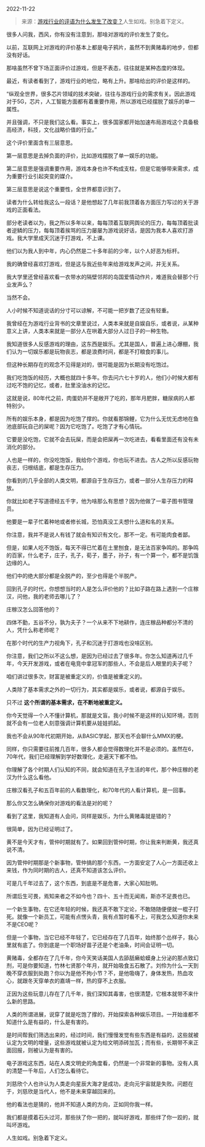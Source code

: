 2022-11-22

> 来源：[游戏行业的评语为什么发生了改变？](http://mp.weixin.qq.com/s?__biz=MzU0MjYwNDU2Mw==&mid=2247508711&idx=2&sn=9e0442d1fd46c12cb1353b1df8f92492&chksm=fb1ace9bcc6d478d5d2165a7130d5ff74cb6d60564f642d607b77bc078eda62452494a26ef2b&scene=27#wechat_redirect)
> ​人生如戏。别急着下定义。

很多人问我，西风，你有没有注意到，那啥对游戏的评价发生了变化。  

以前，互联网上对游戏的评价基本上都是电子鸦片，虽然不到黄赌毒的地步，但都没有好话。  

那啥虽然不曾下场正面评价过游戏，但是不表态，往往就是某种态度的体现。

最近，有读者看到了，游戏行业的地位，略有上升。那啥给出的评价是这样的。  

“纵观全世界，很多芯片领域的技术突破，往往与游戏行业的需求有关。因此游戏对于5G，芯片，人工智能方面都有着重要作用，所以游戏已经摆脱了娱乐的单一属性。

并且强调，不只是我们这么看。事实上，很多国家都开始加速布局游戏这个具备极高经济，科技，文化战略价值的行业。”  

这个评价里面含有三层意思。  

第一层意思是去掉负面的评价，比如游戏摆脱了单一娱乐的功能。

第二层意思是强调重要作用，游戏本身也许不构成支柱，但是它能够带来需求，成为重要行业引起突变的媒介。  

第三层意思是说这个重要性，全世界都意识到了。

读者为什么转给我这么一段话？是他想起了几年前我顶着各方面压力写过的关于游戏的正面看法。  

部分老读者以为，我之所以多年以来，每每顶着互联网舆论的压力，每每顶着批读者逆鳞的压力，每每顶着挨骂的压力屡屡为游戏说好话，是因为我本人喜欢打游戏。我大学里成天沉迷于打游戏，不上课。  

他们以为我人到中年，内心仍然是二十多年前的少年，以个人好恶为标杆。  

我的确曾经喜欢打游戏，但是这与我近些年来给游戏发声之间，并无关系。  

我大学里还曾经喜欢看一衣带水的隔壁邻邦的岛国爱情动作片，难道我会替那个行业发声么？

当然不会。

人小时候不知道说话的分寸可以谅解，不可能一把岁数了还没有轻重。

我曾经在为游戏行业背书的文章里说过，人类本来就是自娱自乐，或者说，从某种意义上讲，人类本来就是一部分人在哄着大部分人过日子的一种生物。  

我知道很多人反感游戏的理由，这东西是娱乐。尤其是国人，普遍上进心爆棚，我们认为一切娱乐都是玩物丧志，都是浪费时间，都是不打粮食的事儿。  

但这种长期存在的观念不见得是对的，很可能是因为长期没有吃饱过。  

我们吃饱饭的经历，大概也就四十多年。你去问六七十岁的人，他们小时候大都有过吃不饱的记忆，或者，肚里没油水的记忆。  

这就是说，80年代之前，肉蛋奶并不是敞开了吃的，那年月肥胖，糖尿病的人都特别少。

所有的娱乐本身，都是因为吃饱了撑的。你就看那锦鲤，它为什么无忧无虑地在鱼池底部玩自己的屎呢？因为它吃饱了。吃饱了才有心情玩。

它要是没吃饱，它就不会去玩屎，而是会把屎再一次吃进去，看看里面还有没有未消化的部分。

人也是一样的，你没吃饱饭，我给你个游戏，你也玩不进去。古人之所以反感玩物丧志，归根结底，都是生存压力。  

你看到的几乎全部的人类文明，都源自于生存压力，或者一部分人生存压力的释放。  

你就比如老子写道德经五千字，他为啥那么有思想？因为他做了一辈子图书管理员。  

他要是一辈子忙着种地或者修长城，恐怕真没工夫想什么道和名的关系。  

你注意，我并不是说人有钱了就会有知识有文化，那不一定。有可能肉食者鄙。  

但是，如果人吃不饱饭，每天不得已忙着在土里刨食，是无法百家争鸣的。那争鸣的百家，什么老子，庄子，孔子，荀子，墨子，孙子，有一个算一个，都不是饥饿边缘的人。  

他们中的绝大部分都是全脱产的，至少也得是个半脱产。

回到孔子的时代，你想想当时的人是怎么评价他的？比如子路在路上遇到一个庄稼汉，问他，我的老师去哪儿了？

庄稼汉怎么回答他的？  

四体不勤，五谷不分，孰为夫子？一个从来不下地耕作，连庄稼品种都分不清的人，凭什么称老师呢？

在那个时代的生产力视角下，孔子和沉迷于打游戏也没啥区别。  

你注意，我们之所以不这么想，是因为已经过去了很多年。你怎么知道再过几千年，今天开发游戏，或者在电竞中拿冠军的那些人，不会是后人眼里的夫子呢？  

咱们讲过很多次，财富是被重定义的，价值是被重定义的。  

人类除了基本需求之外的一切行为，其实都是娱乐，或者说，都源自于娱乐。

只不过 **这个所谓的基本需求，在不断地被重定义。**

你今天觉得一个人不懂计算机，那就是文盲。我小时候不是这样的认知环境，否则就不会有一位老人刻意强调计算机要从娃娃抓起。  

我也不会从90年代初期开始，从BASIC学起，那天也不会聊什么MMX的梗。

同样，你只需要往前推几百年，很多人都会觉得数理化并不是必须的。虽然在6，70年代，我们已经理解到学好数理化，走遍天下都不怕。

你理解了各个时期人们认知的不同，就会知道在孔子生活的年代，那个种庄稼的老汉为什么这么看他。

庄稼汉看孔子和五百年前的人看数理化，和70年代的人看计算机，是一回事。

那么你又怎么确保你对游戏的看法是对的呢？

看到了这里，我知道有人会问，同样是娱乐，为什么黄赌毒就是错的？

很简单，因为已经证明过了。

黄不是今天才有，管仲时期就有了。如果回到管仲时期，你让我来判断黄，我还真说不清。

因为管仲时期那是个新事物，管仲搞的那个东西，一方面安定了人心一方面还收上来钱，作为同时期的古人，还真不知道该怎么评价。

可是几千年过去了，这个东西，到底是不是危害，大家心知肚明。

所谓后生可畏，焉知来者之不如今也？四十、五十而无闻焉，斯亦不足畏也已。

一个新生事物，在它还年轻的时候，我还真不敢下定论，不敢随随便便就一棍子打死。就像一个新员工，可能有点愣头青，我有点暂时看不上，可我怎么知道你未来不是CEO呢？

但是一个事物，当它已经不年轻了，它已经存在了几百年，始终那个怂样子，我心里就有底了。你到底是一个职场好苗子还是个老油条，时间会证明一切。  

黄赌毒，全都存在了几千年，你今天笑话美国人去舔舐癞蛤蟆身上分泌的那点致幻剂，可是你要知道，竹林七贤那个年月，就开始吸食五石散了。刘伶为什么一天到晚不穿衣服到处跑？你以为是他不拘小节？不，是他吸嗨了，身体发热，热血攻心，就跟冬天穿单衣的嘉靖一样，热的穿不上衣服。

正因为这些玩意儿存在了几千年，我们深知其毒害，也很清楚，它根本就带不来什么新的思路。

人类的所谓进展，说穿了就是吃饱了撑的，开始探索各种娱乐项目。一开始谁都不知道什么是有益的，什么是有害的。  

是时间帮我们筛选出来的，经过时间，我们慢慢发觉有些东西是有益的，这些就被认定为文明的增量，这些游戏就被认定为给文明添砖加瓦；而有些，长期带不来正面回报，则被认为是有害的。

电子游戏这东西，站在人类文明史的角度看，仍然是一个非常新的事物。没有人真的清楚一千年后，人们怎么看待它。

刘慈欣个人也许认为人类走向星辰大海才是成功，走向元宇宙就是失败。问题在于，刘慈欣是当代人，他不是未来穿越回来的。

他的看法也是猜的，他并不知道人类的方向，正如同你我一样。

我们都是摸着石头过河，那些扶了你一把的，就叫好游戏，那些绊了你一跤的，就叫坏游戏。

人生如戏。别急着下定义。

